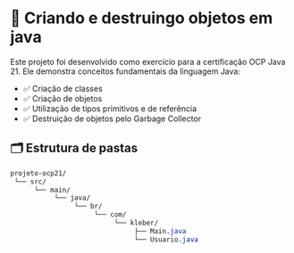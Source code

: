 # 📌 Criando e destruingo objetos em java

Este projeto foi desenvolvido como exercício para a certificação OCP Java 21.
Ele demonstra conceitos fundamentais da linguagem Java:

- ✅ Criação de classes
- ✅ Criação de objetos
- ✅ Utilização de tipos primitivos e de referência
- ✅ Destruição de objetos pelo Garbage Collector

## 🗂️ Estrutura de pastas

```css
projeto-ocp21/
 └── src/
      └── main/
           └── java/
                └── br/
                     └── com/
                          └── kleber/
                               ├── Main.java
                               └── Usuario.java

```
